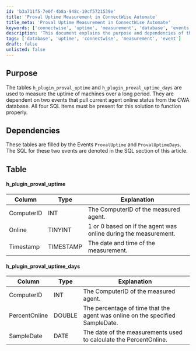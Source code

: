 ```yaml
---
id: 'b3a711f5-7e0f-4b8a-948c-19cf5721539e'
title: 'Proval Uptime Measurement in ConnectWise Automate'
title_meta: 'Proval Uptime Measurement in ConnectWise Automate'
keywords: ['connectwise', 'uptime', 'measurement', 'database', 'events']
description: 'This document explains the purpose and dependencies of the h_plugin_proval_uptime and h_plugin_proval_uptime_days tables in ConnectWise Automate, which are used to track the uptime of machines over time. It details the structure of these tables and the events that populate them.'
tags: ['database', 'uptime', 'connectwise', 'measurement', 'event']
draft: false
unlisted: false
---
```

## Purpose

The tables `h_plugin_proval_uptime` and `h_plugin_proval_uptime_days` are used to measure the uptime of machines over a long period. They are dependent on two events that pull current agent online status from the CWA database. All four SQL items must be present for this solution to function properly.

## Dependencies

These tables are filled by the Events `ProvalUptime` and `ProvalUptimeDays`. The SQL for these two events are denoted in the SQL section of this article.

## Table

#### h_plugin_proval_uptime

| Column      | Type     | Explanation                                             |
|-------------|----------|--------------------------------------------------------|
| ComputerID  | INT      | The ComputerID of the measured agent.                 |
| Online      | TINYINT  | 1 or 0 based on if the agent was online during the measurement. |
| Timestamp   | TIMESTAMP| The date and time of the measurement.                  |

#### h_plugin_proval_uptime_days

| Column        | Type     | Explanation                                             |
|---------------|----------|--------------------------------------------------------|
| ComputerID    | INT      | The ComputerID of the measured agent.                 |
| PercentOnline  | DOUBLE   | The percentage of time that the agent was online on the specified SampleDate. |
| SampleDate    | DATE     | The date of the measurements used to calculate the PercentOnline. |






